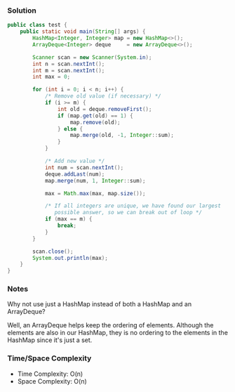 ### Solution

```java
public class test {
    public static void main(String[] args) {
        HashMap<Integer, Integer> map = new HashMap<>();
        ArrayDeque<Integer> deque     = new ArrayDeque<>();

        Scanner scan = new Scanner(System.in);
        int n = scan.nextInt();
        int m = scan.nextInt();
        int max = 0;

        for (int i = 0; i < n; i++) {
            /* Remove old value (if necessary) */
            if (i >= m) {
                int old = deque.removeFirst();
                if (map.get(old) == 1) {
                    map.remove(old);
                } else {
                    map.merge(old, -1, Integer::sum);
                }
            }

            /* Add new value */
            int num = scan.nextInt();
            deque.addLast(num);
            map.merge(num, 1, Integer::sum);

            max = Math.max(max, map.size());

            /* If all integers are unique, we have found our largest
               possible answer, so we can break out of loop */
            if (max == m) {
                break;
            }
        }

        scan.close();
        System.out.println(max);
    }
}
```

### Notes

Why not use just a HashMap instead of both a HashMap and an ArrayDeque?

Well, an ArrayDeque helps keep the ordering of elements. Although the elements are also in our HashMap, they is no ordering to the elements in the HashMap since it's just a set.

### Time/Space Complexity

- Time Complexity: O(n)
- Space Complexity: O(n)
